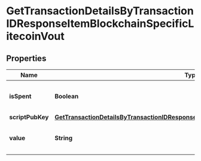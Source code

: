 

# GetTransactionDetailsByTransactionIDResponseItemBlockchainSpecificLitecoinVout


## Properties

Name | Type | Description | Notes
------------ | ------------- | ------------- | -------------
**isSpent** | **Boolean** | Defines whether the output is spent or not. | 
**scriptPubKey** | [**GetTransactionDetailsByTransactionIDResponseItemBlockchainSpecificLitecoinScriptPubKey**](GetTransactionDetailsByTransactionIDResponseItemBlockchainSpecificLitecoinScriptPubKey.md) |  | 
**value** | **String** | Represents the sent/received amount. | 



